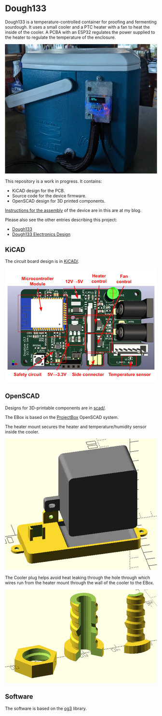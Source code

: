 # Dough133

Dough133 is a temperature-controlled container for proofing and fermenting sourdough. It uses a small cooler and a PTC heater with a fan to heat the inside of the cooler. A PCBA with an ESP32 regulates the power supplied to the heater to regulate the temperature of the enclosure.

![Doughh133](images/cooler-ebox-scaled-1400x1187.webp)

This repository is a work in progress.  It contains:
- KiCAD design for the PCB.
- Source code for the device firmware.
- OpenSCAD design for 3D printed components.

[Instructions for the assembly](https://selectiveappeal.org/posts/dough133-assembly/) of the device are in this are at my blog.

Please also see the other entries describing this project:
- [Dough133](https://selectiveappeal.org/posts/dough133/)
- [Dough133 Electronics Design](https://selectiveappeal.org/posts/dough133-electronics/)

## KiCAD

The circuit board design is in [KiCAD/](KiCAD/).

![Circuit board](images/Dough133-PCB-components-1400x1050.webp)


## OpenSCAD

Designs for 3D-printable components are in [scad/](scad/).

The EBox is based on the [ProjectBox](https://github.com/chl33/ProjectBox) OpenSCAD system.

The heater mount secures the heater and temperature/humidity sensor inside the cooler.

![Heater mount](images/heater-holder2-1400x1203.webp)

The Cooler plug helps avoid heat leaking through the hole through which wires run from the heater mount through the wall of the cooler to the EBox.

![Cooler plug](images/cooler-plug-1400x858.webp)


## Software

The software is based on the [og3](https://github.com/chl33/og3) library.
